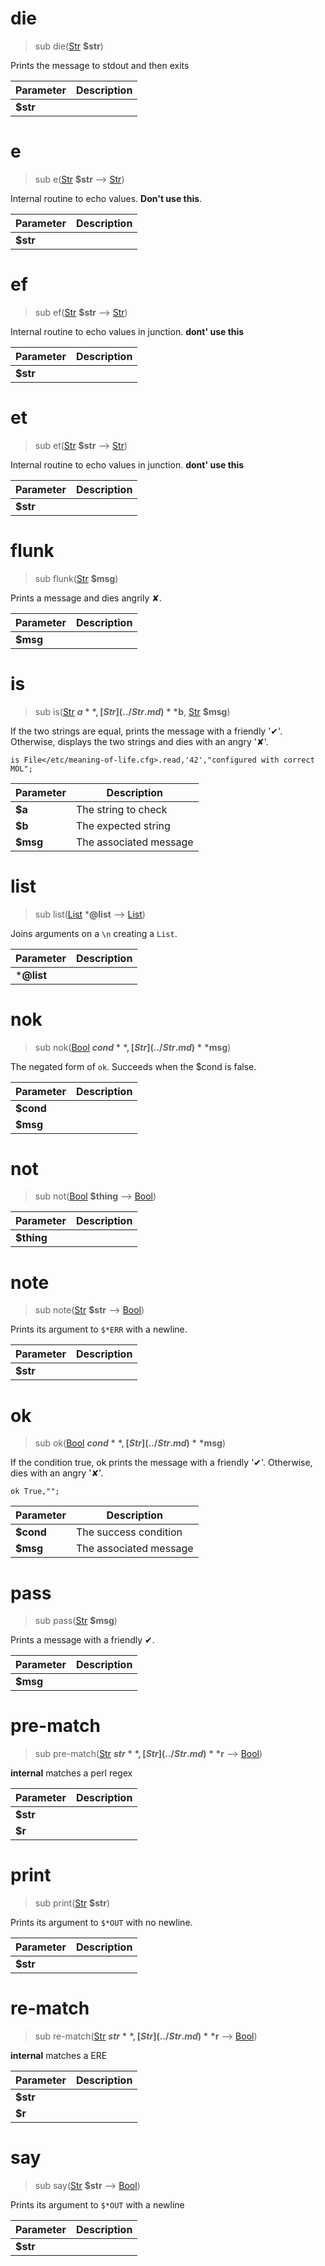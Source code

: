 # die
>sub die([Str](../Str.md) **$str**)


 Prints the message to stdout and then exits

|Parameter|Description|
|---------|-----------|
|**$str**||
# e
>sub e([Str](../Str.md) **$str** ⟶ [Str](../Str.md))


 Internal routine to echo values. **Don't use this**.

|Parameter|Description|
|---------|-----------|
|**$str**||
# ef
>sub ef([Str](../Str.md) **$str** ⟶ [Str](../Str.md))


 Internal routine to echo values in junction. **dont' use this**

|Parameter|Description|
|---------|-----------|
|**$str**||
# et
>sub et([Str](../Str.md) **$str** ⟶ [Str](../Str.md))


 Internal routine to echo values in junction. **dont' use this**

|Parameter|Description|
|---------|-----------|
|**$str**||
# flunk
>sub flunk([Str](../Str.md) **$msg**)


 Prints a message and dies angrily ✘.

|Parameter|Description|
|---------|-----------|
|**$msg**||
# is
>sub is([Str](../Str.md) **$a**, [Str](../Str.md) **$b**, [Str](../Str.md) **$msg**)


 If the two strings are equal, prints the message with a friendly '✔'. Otherwise, displays the two strings and dies with an angry '✘'.
```perl6
is File</etc/meaning-of-life.cfg>.read,'42',"configured with correct MOL";
```

|Parameter|Description|
|---------|-----------|
|**$a**| The string to check|
|**$b**| The expected string|
|**$msg**| The associated message|
# list
>sub list([List](../List.md) ***@list** ⟶ [List](../List.md))


 Joins arguments on a `\n` creating a `List`.

|Parameter|Description|
|---------|-----------|
|***@list**||
# nok
>sub nok([Bool](../Bool.md) **$cond**, [Str](../Str.md) **$msg**)


 The negated form of `ok`. Succeeds when the $cond is false.

|Parameter|Description|
|---------|-----------|
|**$cond**||
|**$msg**||
# not
>sub not([Bool](../Bool.md) **$thing** ⟶ [Bool](../Bool.md))



|Parameter|Description|
|---------|-----------|
|**$thing**||
# note
>sub note([Str](../Str.md) **$str** ⟶ [Bool](../Bool.md))


 Prints its argument to `$*ERR` with a newline.

|Parameter|Description|
|---------|-----------|
|**$str**||
# ok
>sub ok([Bool](../Bool.md) **$cond**, [Str](../Str.md) **$msg**)


 If the condition true, ok prints the message with a friendly '✔'. Otherwise, dies with an angry '✘'.
```perl6
ok True,"";
```

|Parameter|Description|
|---------|-----------|
|**$cond**| The success condition|
|**$msg**| The associated message|
# pass
>sub pass([Str](../Str.md) **$msg**)


 Prints a message with a friendly ✔.

|Parameter|Description|
|---------|-----------|
|**$msg**||
# pre-match
>sub pre-match([Str](../Str.md) **$str**, [Str](../Str.md) **$r** ⟶ [Bool](../Bool.md))


 **internal** matches a perl regex

|Parameter|Description|
|---------|-----------|
|**$str**||
|**$r**||
# print
>sub print([Str](../Str.md) **$str**)


 Prints its argument to `$*OUT` with no newline.

|Parameter|Description|
|---------|-----------|
|**$str**||
# re-match
>sub re-match([Str](../Str.md) **$str**, [Str](../Str.md) **$r** ⟶ [Bool](../Bool.md))


 **internal** matches a ERE

|Parameter|Description|
|---------|-----------|
|**$str**||
|**$r**||
# say
>sub say([Str](../Str.md) **$str** ⟶ [Bool](../Bool.md))


 Prints its argument to `$*OUT` with a newline

|Parameter|Description|
|---------|-----------|
|**$str**||

